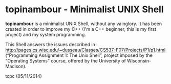 # topinambour - Minimalist UNIX Shell

**topinambour** is a minimalist UNIX Shell, without any vainglory. It has been 
created in order to improve my C++ (I'm a C++ beginner, this is my first 
project) and my system programming.

This Shell answers the issues described in : 
<http://pages.cs.wisc.edu/~dusseau/Classes/CS537-F07/Projects/P1/p1.html>
(“Programming Assignment 1: The Unix Shell”, project imposed by the “Operating 
Systems” course, offered by the University of Wisconsin-Madison).

tcpc (05/11/2014)
